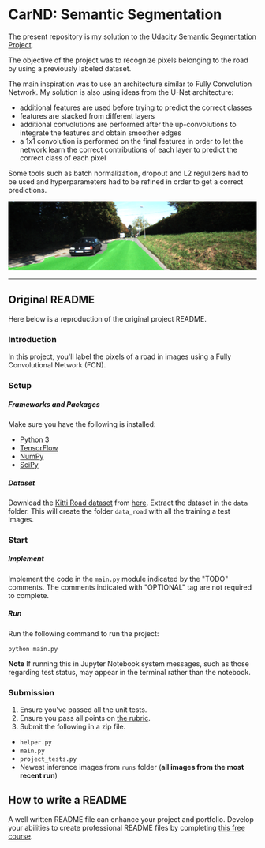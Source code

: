 # CarND: Semantic Segmentation

The present repository is my solution to the [Udacity Semantic Segmentation Project](https://github.com/udacity/CarND-Semantic-Segmentation).

The objective of the project was to recognize pixels belonging to the road by using a previously labeled dataset.

The main inspiration was to use an architecture similar to Fully Convolution Network. My solution is also using ideas from the U-Net architecture:
* additional features are used before trying to predict the correct classes
* features are stacked from different layers
* additional convolutions are performed after the up-convolutions to integrate the features and obtain smoother edges
* a 1x1 convolution is performed on the final features in order to let the network learn the correct contributions of each layer to predict the correct class of each pixel

Some tools such as batch normalization, dropout and L2 regulizers had to be used and hyperparameters had to be refined in order to get a correct predictions.

![alt text](runs/1509724493.1589382/um_000019.png "Project example")

---

## Original README

Here below is a reproduction of the original project README.

### Introduction
In this project, you'll label the pixels of a road in images using a Fully Convolutional Network (FCN).

### Setup
##### Frameworks and Packages
Make sure you have the following is installed:
 - [Python 3](https://www.python.org/)
 - [TensorFlow](https://www.tensorflow.org/)
 - [NumPy](http://www.numpy.org/)
 - [SciPy](https://www.scipy.org/)
##### Dataset
Download the [Kitti Road dataset](http://www.cvlibs.net/datasets/kitti/eval_road.php) from [here](http://www.cvlibs.net/download.php?file=data_road.zip).  Extract the dataset in the `data` folder.  This will create the folder `data_road` with all the training a test images.

### Start
##### Implement
Implement the code in the `main.py` module indicated by the "TODO" comments.
The comments indicated with "OPTIONAL" tag are not required to complete.
##### Run
Run the following command to run the project:
```
python main.py
```
**Note** If running this in Jupyter Notebook system messages, such as those regarding test status, may appear in the terminal rather than the notebook.

### Submission
1. Ensure you've passed all the unit tests.
2. Ensure you pass all points on [the rubric](https://review.udacity.com/#!/rubrics/989/view).
3. Submit the following in a zip file.
 - `helper.py`
 - `main.py`
 - `project_tests.py`
 - Newest inference images from `runs` folder  (**all images from the most recent run**)
 
 ## How to write a README
A well written README file can enhance your project and portfolio.  Develop your abilities to create professional README files by completing [this free course](https://www.udacity.com/course/writing-readmes--ud777).
